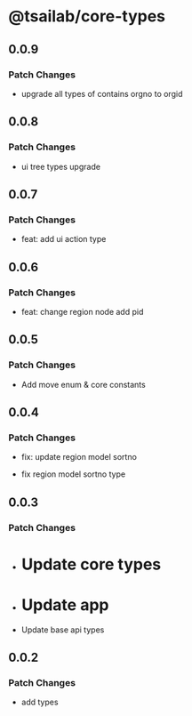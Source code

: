 # @tsailab/core-types

## 0.0.9

### Patch Changes

- upgrade all types of contains orgno to orgid

## 0.0.8

### Patch Changes

- ui tree types upgrade

## 0.0.7

### Patch Changes

- feat: add ui action type

## 0.0.6

### Patch Changes

- feat: change region node add pid

## 0.0.5

### Patch Changes

- Add move enum & core constants

## 0.0.4

### Patch Changes

- fix: update region model sortno

- fix region model sortno type

## 0.0.3

### Patch Changes

- # Update core types

- # Update app

- Update base api types

## 0.0.2

### Patch Changes

- add types
